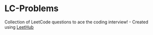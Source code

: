 # LC-Problems
Collection of LeetCode questions to ace the coding interview! - Created using [LeetHub](https://github.com/QasimWani/LeetHub)
